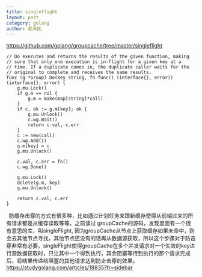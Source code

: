 ```yaml
---
title: singleflight
layout: post
category: golang
author: 夏泽民
---
```

https://github.com/golang/groupcache/tree/master/singleflight

<!-- more -->
```
// Do executes and returns the results of the given function, making
// sure that only one execution is in-flight for a given key at a
// time. If a duplicate comes in, the duplicate caller waits for the
// original to complete and receives the same results.
func (g *Group) Do(key string, fn func() (interface{}, error)) (interface{}, error) {
	g.mu.Lock()
	if g.m == nil {
		g.m = make(map[string]*call)
	}
	if c, ok := g.m[key]; ok {
		g.mu.Unlock()
		c.wg.Wait()
		return c.val, c.err
	}
	c := new(call)
	c.wg.Add(1)
	g.m[key] = c
	g.mu.Unlock()

	c.val, c.err = fn()
	c.wg.Done()

	g.mu.Lock()
	delete(g.m, key)
	g.mu.Unlock()

	return c.val, c.err
}
```

 防缓存击穿的方式有很多种，比如通过计划任务来跟新缓存使得从前端过来的所有请求都是从缓存读取等等。之前读过 groupCache的源码，发现里面有一个很有意思的库，叫singleFlight, 因为groupCache从节点上获取缓存如果未命中，则会去其他节点寻找，其他节点还没有的话再从数据源获取，所以这个步骤对于防击穿非常有必要。singleFlight使得groupCache在多个并发请求对一个失效的key进行源数据获取时，只让其中一个得到执行，其余阻塞等待到执行的那个请求完成后，将结果传递给阻塞的其他请求达到防止击穿的效果。
 
 https://studygolang.com/articles/18835?fr=sidebar

